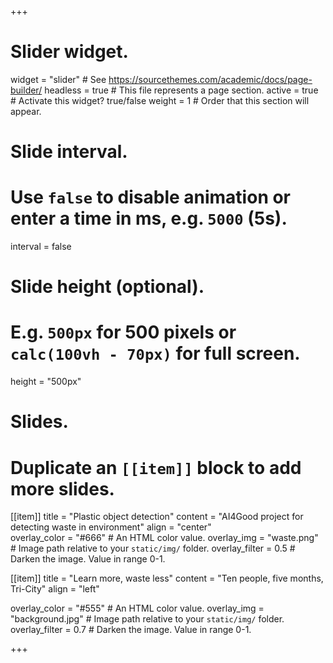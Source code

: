 +++
# Slider widget.
widget = "slider"  # See https://sourcethemes.com/academic/docs/page-builder/
headless = true  # This file represents a page section.
active = true  # Activate this widget? true/false
weight = 1  # Order that this section will appear.

# Slide interval.
# Use `false` to disable animation or enter a time in ms, e.g. `5000` (5s).
interval = false

# Slide height (optional).
# E.g. `500px` for 500 pixels or `calc(100vh - 70px)` for full screen.
height = "500px"

# Slides.
# Duplicate an `[[item]]` block to add more slides.
[[item]]
  title = "Plastic object detection"
  content = "AI4Good project for detecting waste in environment"
  align = "center"  
  overlay_color = "#666"  # An HTML color value.
  overlay_img = "waste.png"  # Image path relative to your `static/img/` folder.
  overlay_filter = 0.5  # Darken the image. Value in range 0-1.

[[item]]
  title = "Learn more, waste less"
  content = "Ten people, five months, Tri-City"
  align = "left"

  overlay_color = "#555"  # An HTML color value.
  overlay_img = "background.jpg"  # Image path relative to your `static/img/` folder.
  overlay_filter = 0.7  # Darken the image. Value in range 0-1.

+++
